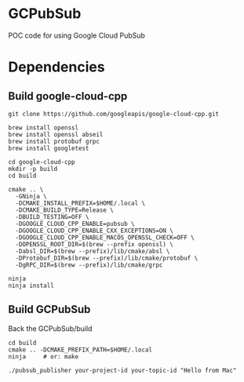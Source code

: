 # GCPubSub
POC code for using Google Cloud PubSub

# Dependencies

## Build google-cloud-cpp 

```
git clone https://github.com/googleapis/google-cloud-cpp.git

brew install openssl
brew install openssl abseil
brew install protobuf grpc
brew install googletest

cd google-cloud-cpp
mkdir -p build
cd build

cmake .. \
  -GNinja \
  -DCMAKE_INSTALL_PREFIX=$HOME/.local \
  -DCMAKE_BUILD_TYPE=Release \
  -DBUILD_TESTING=OFF \
  -DGOOGLE_CLOUD_CPP_ENABLE=pubsub \
  -DGOOGLE_CLOUD_CPP_ENABLE_CXX_EXCEPTIONS=ON \
  -DGOOGLE_CLOUD_CPP_ENABLE_MACOS_OPENSSL_CHECK=OFF \
  -DOPENSSL_ROOT_DIR=$(brew --prefix openssl) \
  -Dabsl_DIR=$(brew --prefix)/lib/cmake/absl \
  -DProtobuf_DIR=$(brew --prefix)/lib/cmake/protobuf \
  -DgRPC_DIR=$(brew --prefix)/lib/cmake/grpc

```

```
ninja
ninja install
```

## Build GCPubSub

Back the GCPubSub/build

```
cd build
cmake .. -DCMAKE_PREFIX_PATH=$HOME/.local
ninja     # or: make

./pubsub_publisher your-project-id your-topic-id "Hello from Mac"

```

